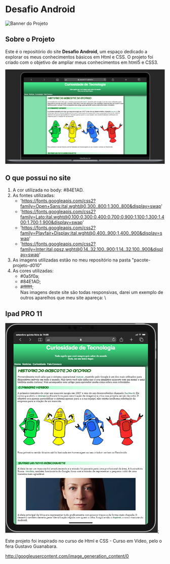 # Desafio Android

![Banner do Projeto](https://placehold.co/1200x400/2ecc71/ffffff?text=Curiosidades+de+Tecnologia)

## Sobre o Projeto

Este é o repositório do site **Desafio Android**, um espaço dedicado a explorar os meus conhecimentos básicos em Html e CSS. O projeto foi criado com o objetivo de ampliar meus conhecimentos em html5 e CSS3.

![Inlustração do Site](https://github.com/JoaoArt2311/_desafio_/blob/main/img/img.01.png)

## O que possui no site
1. A cor utilizada no body: #84E1AD.
2. As fontes utilizadas: 
   * 'https://fonts.googleapis.com/css2?family=Open+Sans:ital,wght@0,300..800;1,300..800&display=swap'
   * 'https://fonts.googleapis.com/css2?family=Lato:ital,wght@0,100;0,300;0,400;0,700;0,900;1,100;1,300;1,400;1,700;1,900&display=swap'
   * 'https://fonts.googleapis.com/css2?family=Playfair+Display:ital,wght@0,400..900;1,400..900&display=swap'
   * 'https://fonts.googleapis.com/css2?family=Inter:ital,opsz,wght@0,14..32,100..900;1,14..32,100..900&display=swap'
3. As imagens utilizadas estão no meu repositório na pasta "pacote-projeto-d010" 
4. As cores utilizadas:
   * #0a5f0a; 
   * #84E1AD; 
   * #ffffff; \
Nas imagens deste site são todas responsivas, darei um exemplo de outros aparelhos que meu site apareça: \

## Ipad PRO 11
<p align="center">
  
![Ipad PRO 11](https://github.com/JoaoArt2311/_desafio_/blob/main/img/img.02.png);
</p>

Este projeto foi inspirado no curso de Html e CSS - Curso em Video, pelo o fera Gustavo Guanabara.

http://googleusercontent.com/image_generation_content/0
